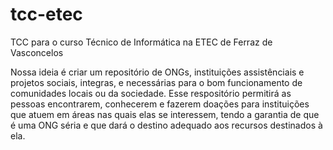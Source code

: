 # tcc-etec
TCC para o curso Técnico de Informática na ETEC de Ferraz de Vasconcelos

Nossa ideia é criar um repositório de ONGs, instituições assistênciais e projetos sociais, integras, e necessárias para o bom funcionamento de comunidades locais ou da sociedade.
Esse respositório permitirá as pessoas encontrarem, conhecerem e fazerem doações para instituições que atuem em áreas nas quais elas se interessem, tendo a garantia de que é uma ONG séria e que dará o destino adequado aos recursos destinados à ela.
